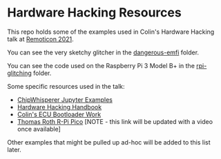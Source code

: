 # Hardware Hacking Resources

This repo holds some of the examples used in Colin's Hardware Hacking talk at [Remoticon 2021](https://remoticon.io/).

You can see the very sketchy glitcher in the [dangerous-emfi](dangerous-emfi) folder.

You can see the code used on the Raspberry Pi 3 Model B+ in the [rpi-glitching](rpi-glitching) folder.

Some specific resources used in the talk:

* [ChipWhisperer Jupyter Examples](https://github.com/newaetech/chipwhisperer-jupyter)
* [Hardware Hacking Handbook](https://www.nostarch.com/hardwarehacking)
* [Colin's ECU Bootloader Work](https://colinoflynn.com/2020/11/bam-bam-on-reliability-of-emfi-for-in-situ-automotive-ecu-attacks/)
* [Thomas Roth R-Pi Pico](https://twitter.com/ghidraninja/status/1460330740881702912) [NOTE - this link will be updated with a video once available]

Other examples that might be pulled up ad-hoc will be added to this list later.